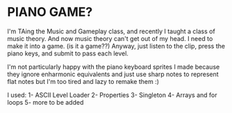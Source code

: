 # PIANO GAME?

I'm TAing the Music and Gameplay class, and recently I taught a class of music theory.
And now music theory can't get out of my head. I need to make it into a game. (is it a game??)
Anyway, just listen to the clip, press the piano keys, and submit to pass each level.

I'm not particularly happy with the piano keyboard sprites I made because they ignore enharmonic equivalents and just use sharp notes to represent flat notes but I'm too tired and lazy to remake them :)

I used:
1- ASCII Level Loader
2- Properties
3- Singleton
4- Arrays and for loops
5- more to be added

